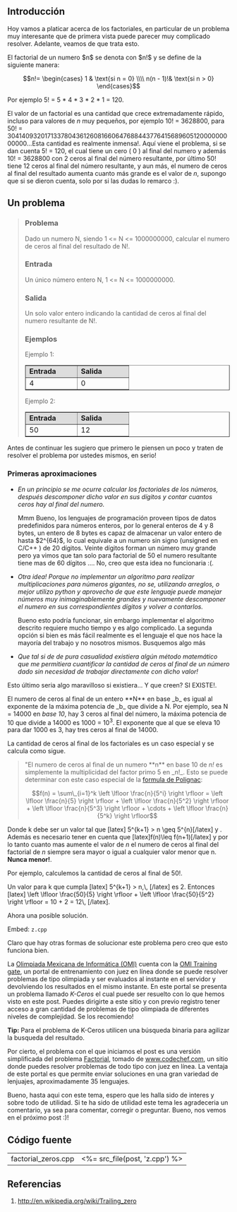 <!-- vim: set spelllang=es_mx: -->
## Introducción

<p>Hoy vamos a platicar acerca de los factoriales, en particular de un problema muy interesante que de primera vista puede parecer muy complicado resolver. Adelante, veamos de que trata esto.</p>

<p>El factorial de un numero $n$ se denota con $n!$ y se define de la siguiente manera: </p>

$$n!= \begin{cases} 1 & \text{si n = 0} \\\\ n(n - 1)!& \text{si n > 0} \end{cases}$$


<p>Por ejemplo 5! = 5 * 4 * 3 * 2 * 1 = 120.</p>

<p>El valor de un factorial es una cantidad que crece extremadamente rápido, incluso para valores de <em>n</em> muy pequeños, por ejemplo 10! = 3628800, para 50! = 30414093201713378043612608166064768844377641568960512000000000000...Esta cantidad es realmente inmensa!. Aquí viene el problema, si se dan cuenta 5! = 120, el cual tiene un cero ( 0 ) al final del numero y además 10! = 3628800 con 2 ceros al final del número resultante, por último 50! tiene 12 ceros al final del número resultante, y aun más, el numero de ceros al final del resultado aumenta cuanto más grande es el valor de <em>n</em>, supongo que si se dieron cuenta, solo por si las dudas lo remarco :).</p>

## Un problema

<blockquote>
<h3>Problema </h3>

<p>Dado un numero N, siendo 1 <= N <= 1000000000, calcular el numero de ceros al final del  resultado de N!.</p>

<h3>Entrada</h3>
<p>Un único número entero N, 1 <= N <= 1000000000.</p>

<h3>Salida</h3>

<p>Un solo valor entero indicando la cantidad de ceros al final del numero resultante de N!.</p>

<H3>Ejemplos</H3>

<p>Ejemplo 1:</p>
<table width="200" style="text-align: left; width: 100%;" border="1" cellpadding="2" cellspacing="2">
	<tbody>
		<tr>
			<td width="100" bgcolor = "#dddddd" style="vertical-align: top;"><b>Entrada</b><br>
			</td>
			<td width="100" bgcolor = "#dddddd" style="vertical-align: top;"><b>Salida</b><br>
			</td>
		</tr>
		<tr>
			<td  width="100" style="vertical-align: top;">4<br>
			</td>
			<td width="100"  style="vertical-align: top;">0<br>
			</td>	
		</tr>
	</tbody>
</table>

<p>Ejemplo 2:</p>
<table width="200" style="text-align: left; width: 100%;" border="1" cellpadding="2" cellspacing="2">
	<tbody>
		<tr>
			<td width="100"  bgcolor = "#dddddd" style="vertical-align: top;"><b>Entrada</b>
			</td>
			<td width="100" bgcolor = "#dddddd" style="vertical-align: top;"><b>Salida</b><br>
			</td>
		</tr>
		<tr>
			<td width="100"  style="vertical-align: top;">50<br>
			</td>
			<td width="100" style="vertical-align: top;">12<br>
			</td>	
		</tr>
	</tbody>
</table>
</blockquote>

<p>Antes de continuar les sugiero que primero le piensen un poco y traten de resolver el problema por ustedes mismos, en serio!</p>

### Primeras aproximaciones

<ul>
<li> <em> En un principio se me ocurre calcular los factoriales de los números, después descomponer dicho valor en sus dígitos y contar cuantos ceros hay al final del numero. </em>

  <p>Mmm Bueno, los lenguajes de programación proveen tipos de datos predefinidos para números enteros, por lo general enteros de 4 y 8 bytes, un entero de 8 bytes es capaz de almacenar un valor entero de hasta $2^{64}$, lo cual equivale a un numero sin signo (unsigned en C/C++ ) de 20 dígitos. Veinte dígitos forman un número muy grande pero ya vimos que tan solo para factorial de 50 el numero resultante tiene mas de 60 dígitos .... No, creo que esta idea no funcionaria :(. </p>
</li>

<li>
<em>Otra idea! Porque no implementar un algoritmo para realizar multiplicaciones para números gigantes, no se, utilizando arreglos, o mejor utilizo <em>python</em> y aprovecho de que este lenguaje puede manejar números muy inimaginablemente grandes y nuevamente descomponer el numero en sus correspondientes dígitos y volver a contarlos.</em>

<p>Bueno esto podría funcionar, sin embargo implementar el algoritmo descrito requiere mucho tiempo y es algo complicado. La segunda opción si bien es más fácil realmente es el lenguaje el que nos hace la mayoría del trabajo y no nosotros mismos. Busquemos algo más</p>
</li>
<li>
<em>Que tal si de de pura casualidad existiera algún método matemático que me permitiera cuantificar la cantidad de ceros al final de un número dado sin necesidad de trabajar directamente con dicho valor!</em>
</li>
</ul>

<p>Esto último seria algo maravilloso si existiera... Y que creen? SI EXISTE!.</p>

<p>El numero de ceros al final de un entero **N** en base _b_ es igual al exponente de la máxima potencia de _b_ que divide a N. Por ejemplo, sea N = 14000 en <em>base 10</em>, hay 3 ceros al final del número, la máxima potencia de 10 que divide a 14000 es 1000 = 10<sup>3</sup>. El exponente que al que se eleva 10 para dar 1000 es 3, hay tres ceros al final de 14000.</p>

<p>La cantidad de ceros al final de los factoriales es un caso especial y se calcula como sigue.</p>

<blockquote>"El numero de ceros al final de un numero **n** en base 10 de <em>n! </em> es simplemente la multiplicidad del factor primo 5 en _n!_. Esto se puede determinar con este caso especial de la <a href="http://en.wikipedia.org/wiki/De_Polignac%27s_formula">formula de Polignac</a>:

$$f(n) = \sum\_{i=1}^k \left \lfloor \frac{n}{5^i} \right \rfloor = \left \lfloor \frac{n}{5} \right \rfloor + \left \lfloor \frac{n}{5^2} \right \rfloor + \left \lfloor \frac{n}{5^3} \right \rfloor + \cdots + \left \lfloor \frac{n}{5^k} \right \rfloor$$

</blockquote>

<p>Donde k debe ser un valor tal que [latex] 5^{k+1} > n \geq 5^{n}[/latex] y . Además es necesario tener en cuenta que [latex]f(n)\leq f(n+1)[/latex] y por lo tanto cuanto mas aumente el valor de <em>n</em> el numero de ceros al final del factorial de <em>n</em> siempre sera mayor o igual a cualquier valor menor que n. <strong>Nunca menor!</strong>. </p>

<p>Por ejemplo, calculemos la cantidad de ceros al final de 50!.</p>

<p>Un valor para k que cumpla [latex] 5^{k+1} > n,\, [/latex] es 2. Entonces [latex] \left \lfloor \frac{50}{5} \right \rfloor + \left \lfloor \frac{50}{5^2} \right \rfloor = 10 + 2 = 12\, [/latex].</p>

<p>Ahora una posible solución.</p>

Embed: `z.cpp`

<p>Claro que hay otras formas de solucionar este problema pero creo que esto funciona bien.</p>

<p>La <a href="http://www.olimpiadadeinformatica.org.mx/">Olimpiada Mexicana de Informática (OMI)</a> cuenta con la <a href="http://www.cmirg.com:8081/traingate/">OMI Training gate</a>, un portal de entrenamiento  con juez en línea donde se puede resolver problemas de tipo olimpiada y ser evaluados al instante en el servidor y devolviendo los resultados en el mismo instante. En este portal se presenta un problema llamado <em>K-Ceros</em> el cual puede ser resuelto con lo que hemos visto en este post. Puedes dirigirte a este sitio y con previo registro tener acceso a gran cantidad de problemas de tipo olimpiada de diferentes niveles de complejidad. Se los recomiendo!</p>
	
<p><strong>Tip:</strong> Para el problema de K-Ceros utilicen una búsqueda binaria para agilizar la busqueda del resultado.</p>

<p>Por cierto, el problema con el que iniciamos el post es una versión simplificada del problema <a href="http://www.codechef.com/problems/FCTRL/">Factorial</a>, tomado de <a href="http://www.codechef.com">www.codechef.com</a>, un sitio donde puedes resolver problemas de todo tipo con juez en línea. La ventaja de este portal es que permite enviar soluciones en una gran variedad de lenjuajes, aproximadamente 35 lenguajes.</p>

<p>Bueno, hasta aqui con este tema, espero que les halla sido de interes y sobre todo de utilidad. Si te ha sido de utilidad este tema les agradeceria un comentario, ya sea para comentar, corregir o preguntar. Bueno, nos vemos en el próximo post :)!</p>

## Código fuente

<table border="0">
  <tr>
    <td>factorial_zeros.cpp</td>
    <td> <%= src_file(post, 'z.cpp') %></td>
  </tr>
</table>

## Referencias

<ol>
  <li><a href="http://en.wikipedia.org/wiki/Trailing_zero">http://en.wikipedia.org/wiki/Trailing_zero</a></li>
</ol>
